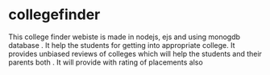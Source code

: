 # collegefinder
This college finder webiste is made in nodejs, ejs and using monogdb database . It help the students for getting into appropriate college.
It provides unbiased reviews of colleges which will help the students and their parents both . 
It will provide with rating of placements also

